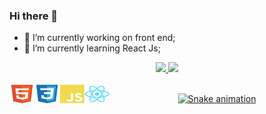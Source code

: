 ### Hi there 👋

- 🔭 I’m currently working on front end;
- 🌱 I’m currently learning React Js;
<div align="center">
  <a href="https://github.com/rafaballerini">
  <img height="180em" src="https://github-readme-stats.vercel.app/api?username=Pedroarthur1999&theme=rainglow&show_icons=true&include_all_commits=true&count_private=true"/>
  <img height="180em" src="https://github-readme-stats.vercel.app/api/top-langs/?username=Pedroarthur1999&layout=compact&langs_count=7&theme=rainglow"/>
 <div style="display: inline_block"><br>
   <img align="left" alt="Pedro-HTML" height="30" width="40" src="https://raw.githubusercontent.com/devicons/devicon/master/icons/html5/html5-original.svg"> 
   <img align="left" alt="Pedro-CSS" height="30" width="40" src="https://raw.githubusercontent.com/devicons/devicon/master/icons/css3/css3-original.svg">
   <img align="left" alt="Pedro-Js" height="30" width="40" src="https://raw.githubusercontent.com/devicons/devicon/master/icons/javascript/javascript-plain.svg">
   <img align="left" alt="Pedro-React" height="30" width="40" src="https://raw.githubusercontent.com/devicons/devicon/master/icons/react/react-original.svg">
</div>

![Snake animation](https://github.com/Pedroarthur1999/Pedroarthur1999/blob/output/github-contribution-grid-snake.svg)
</div>
